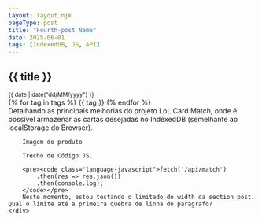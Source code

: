 ```yaml
---
layout: layout.njk
pageType: post
title: "Fourth-post Name"
date: 2025-06-01
tags: [IndexedDB, JS, API] 
---
```


<section class="publication"> 
    <!-- cabeçalho do publication -->
    <div class="publication-title">
        <h1>{{ title }}</h1>    
    </div>
    <div class="publication-details">
        <div class="publication-date">          
            <small>{{ date | date("dd/MM/yyyy") }}</small>
        </div>
        <div class="publication-tags">
            {% for tag in tags %}
            <span class="tag">{{ tag }}</span>
            {% endfor %}
        </div>
    </div> 
    <!-- conteúdo do publication -->
    <div class="content-publication">
        Detalhando as principais melhorias do projeto LoL Card Match, onde é possível armazenar as cartas desejadas no IndexedDB (semelhante ao localStorage do Browser). 

        Imagem do produto

        Trecho de Código JS.

        <pre><code class="language-javascript">fetch('/api/match')
            .then(res => res.json())
            .then(console.log);
        </code></pre>
        Neste momento, estou testando o limitado do width da section post. Qual o limite até a primeira quebra de linha do parágrafo?
    </div>

</section> 